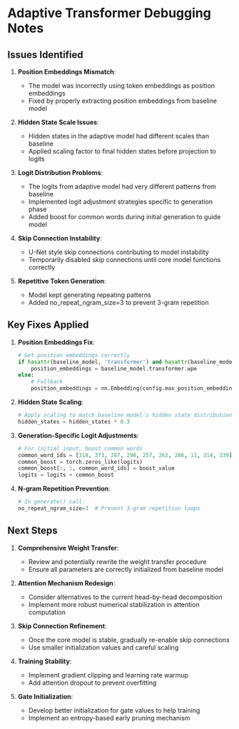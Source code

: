 # Adaptive Transformer Debugging Notes

## Issues Identified

1. **Position Embeddings Mismatch**: 
   - The model was incorrectly using token embeddings as position embeddings
   - Fixed by properly extracting position embeddings from baseline model

2. **Hidden State Scale Issues**:
   - Hidden states in the adaptive model had different scales than baseline
   - Applied scaling factor to final hidden states before projection to logits

3. **Logit Distribution Problems**:
   - The logits from adaptive model had very different patterns from baseline
   - Implemented logit adjustment strategies specific to generation phase
   - Added boost for common words during initial generation to guide model

4. **Skip Connection Instability**:
   - U-Net style skip connections contributing to model instability
   - Temporarily disabled skip connections until core model functions correctly

5. **Repetitive Token Generation**:
   - Model kept generating repeating patterns
   - Added no_repeat_ngram_size=3 to prevent 3-gram repetition

## Key Fixes Applied

1. **Position Embeddings Fix**:
   ```python
   # Get position embeddings correctly
   if hasattr(baseline_model, 'transformer') and hasattr(baseline_model.transformer, 'wpe'):
       position_embeddings = baseline_model.transformer.wpe
   else:
       # Fallback
       position_embeddings = nn.Embedding(config.max_position_embeddings, config.hidden_size)
   ```

2. **Hidden State Scaling**:
   ```python
   # Apply scaling to match baseline model's hidden state distribution
   hidden_states = hidden_states * 0.3
   ```

3. **Generation-Specific Logit Adjustments**:
   ```python
   # For initial input, boost common words
   common_word_ids = [318, 373, 287, 290, 257, 262, 286, 11, 314, 339]  # is, was, in, a, the, etc.
   common_boost = torch.zeros_like(logits)
   common_boost[:, :, common_word_ids] = boost_value
   logits = logits + common_boost
   ```

4. **N-gram Repetition Prevention**:
   ```python
   # In generate() call:
   no_repeat_ngram_size=3  # Prevent 3-gram repetition loops
   ```

## Next Steps

1. **Comprehensive Weight Transfer**:
   - Review and potentially rewrite the weight transfer procedure
   - Ensure all parameters are correctly initialized from baseline model

2. **Attention Mechanism Redesign**:
   - Consider alternatives to the current head-by-head decomposition
   - Implement more robust numerical stabilization in attention computation

3. **Skip Connection Refinement**:
   - Once the core model is stable, gradually re-enable skip connections
   - Use smaller initialization values and careful scaling

4. **Training Stability**:
   - Implement gradient clipping and learning rate warmup
   - Add attention dropout to prevent overfitting

5. **Gate Initialization**:
   - Develop better initialization for gate values to help training
   - Implement an entropy-based early pruning mechanism